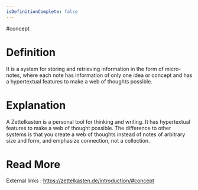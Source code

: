 ```yaml
---
isDefinitionComplete: false
---
```

#concept
# Definition
It is a system for storing and retrieving information in the form of micro-notes, where each note has information of only one idea or concept and has a hypertextual features to make a web of thoughts possible.


# Explanation
A Zettelkasten is a personal tool for thinking and writing. It has hypertextual features to make a web of thought possible. The difference to other systems is that you create a web of thoughts instead of notes of arbitrary size and form, and emphasize connection, not a collection.




# Read More
External links :  https://zettelkasten.de/introduction/#concept